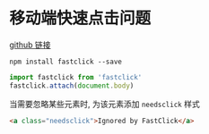 # 移动端快速点击问题

[github 链接](https://github.com/ftlabs/fastclick)

```shell
npm install fastclick --save
```

```js
import fastclick from 'fastclick'
fastclick.attach(document.body)
```

当需要忽略某些元素时, 为该元素添加 `needsclick` 样式

```html
<a class="needsclick">Ignored by FastClick</a>
```
